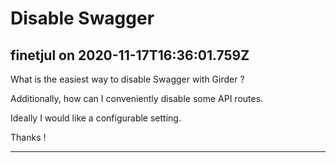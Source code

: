 # Disable Swagger

## finetjul on 2020-11-17T16:36:01.759Z

What is the easiest way to disable Swagger with Girder ?


Additionally, how can I conveniently disable some API routes.


Ideally I would like a configurable setting.


Thanks !


---

